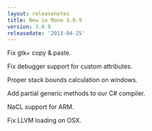 ```yaml
---
layout: releasenotes
title: New in Mono 3.0.9
version: 3.0.9
releasedate: '2013-04-25'
---
```


Fix gtk+ copy & paste.

Fix debugger support for custom attributes.

Proper stack bounds calculation on windows.

Add partial generic methods to our C# compiler.

NaCL support for ARM.

Fix LLVM loading on OSX.
